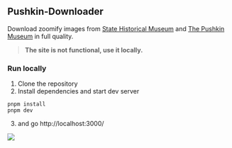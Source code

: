 ## Pushkin-Downloader

Download zoomify images from [State Historical Museum](https://catalog.shm.ru/) and [The Pushkin Museum](https://pushkinmuseum.art/exposition_collection/index.php?lang=en) in full quality. 

> **The site is not functional, use it locally.**

### Run locally

1. Clone the repository
2. Install dependencies and start dev server
```
pnpm install
pnpm dev
```
3. and go http://localhost:3000/

[![](https://user-images.githubusercontent.com/16024979/221959823-2c0d1498-5b2d-4607-9a04-612b231fcfcb.jpg)](https://pushkin-downloader.fly.dev/)
